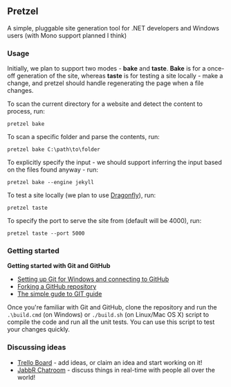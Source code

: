 ## Pretzel

A simple, pluggable site generation tool for .NET developers and Windows users (with Mono support planned I think)

### Usage

Initially, we plan to support two modes - **bake** and **taste**. **Bake** is for a once-off generation of the site, whereas **taste** is for testing a site locally - make a change, and pretzel should handle regenerating the page when a file changes.

To scan the current directory for a website and detect the content to process, run:

    pretzel bake 

To scan a specific folder and parse the contents, run:

    pretzel bake C:\path\to\folder

To explicitly specify the input - we should support inferring the input based on the files found anyway - run:

    pretzel bake --engine jekyll
    

To test a site locally (we plan to use [Dragonfly](https://github.com/loudej/dragonfly)), run:

	pretzel taste 

To specify the port to serve the site from (default will be 4000), run:

    pretzel taste --port 5000


### Getting started

**Getting started with Git and GitHub**

 * [Setting up Git for Windows and connecting to GitHub](http://help.github.com/win-set-up-git/)
 * [Forking a GitHub repository](http://help.github.com/fork-a-repo/)
 * [The simple gude to GIT guide](http://rogerdudler.github.com/git-guide/)

Once you're familiar with Git and GitHub, clone the repository and run the ```.\build.cmd``` (on Windows) or ```./build.sh``` (on Linux/Mac OS X) script to compile the code and run all the unit tests. You can use this script to test your changes quickly.

### Discussing ideas 

* [Trello Board](https://trello.com/board/pretzel/4f25ffb3dbbed1ab5a4f0f5a) - add ideas, or claim an idea and start working on it!
* [JabbR Chatroom](http://jabbr.net/#/rooms/code52) - discuss things in real-time with people all over the world!
